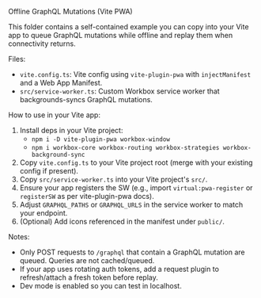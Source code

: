 Offline GraphQL Mutations (Vite PWA)

This folder contains a self-contained example you can copy into your Vite app to queue GraphQL mutations while offline and replay them when connectivity returns.

Files:
- `vite.config.ts`: Vite config using `vite-plugin-pwa` with `injectManifest` and a Web App Manifest.
- `src/service-worker.ts`: Custom Workbox service worker that backgrounds-syncs GraphQL mutations.

How to use in your Vite app:
1. Install deps in your Vite project:
   - `npm i -D vite-plugin-pwa workbox-window`
   - `npm i workbox-core workbox-routing workbox-strategies workbox-background-sync`
2. Copy `vite.config.ts` to your Vite project root (merge with your existing config if present).
3. Copy `src/service-worker.ts` into your Vite project's `src/`.
4. Ensure your app registers the SW (e.g., import `virtual:pwa-register` or `registerSW` as per vite-plugin-pwa docs).
5. Adjust `GRAPHQL_PATHS` or `GRAPHQL_URLS` in the service worker to match your endpoint.
6. (Optional) Add icons referenced in the manifest under `public/`.

Notes:
- Only POST requests to `/graphql` that contain a GraphQL mutation are queued. Queries are not cached/queued.
- If your app uses rotating auth tokens, add a request plugin to refresh/attach a fresh token before replay.
- Dev mode is enabled so you can test in localhost.

